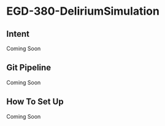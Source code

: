 # EGD-380-DeliriumSimulation

## Intent

Coming Soon

## Git Pipeline

Coming Soon

## How To Set Up

Coming Soon
